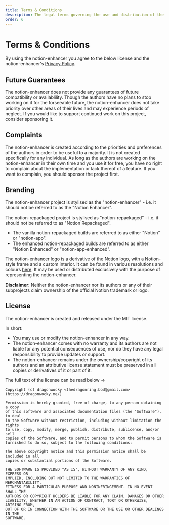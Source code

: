```yaml
---
title: Terms & Conditions
description: The legal terms governing the use and distribution of the notion-enhancer.
order: 6
---
```


# Terms & Conditions

By using the notion-enhancer you agree to the below license and
the notion-enhancer's [Privacy Policy](./privacy-policy.md).

## Future Guarantees

The notion-enhancer does not provide any guarantees of future
compatibility or availablility. Though the authors have no plans
to stop working on it for the forseeable future, the notion-enhancer
does not take priority over other areas of their lives and may
experience periods of neglect. If you would like to support
continued work on this project, consider sponsoring it.

## Complaints

The notion-enhancer is created according to the priorities and preferences
of the authors in order to be useful to a majority. It is not created specifically
for any individual. As long as the authors are working on the notion-enhancer in
their own time and you use it for free, you have no right to complain about the
implementation or lack thereof of a feature. If you want to complain, you should
sponsor the project first.

## Branding

The notion-enhancer project is stylised as the "notion-enhancer"
\- i.e. it should not be referred to as the "Notion Enhancer".

The notion-repackaged project is stylised as "notion-repackaged"
\- i.e. it should not be referred to as "Notion Repackaged".

- The vanilla notion-repackaged builds are referred to as either "Notion"
  or "notion-app".
- The enhanced notion-repackaged builds are referred to as either "Notion Enhanced"
  or "notion-app-enhanced".

The notion-enhancer logo is a derivative of the Notion logo,
with a Notion-style frame and a custom interior.
It can be found in various resolutions and colours
[here](https://github.com/notion-enhancer/media).
It may be used or distributed exclusively with the purpose
of representing the notion-enhancer.

**Disclaimer:** Neither the notion-enhancer nor its authors
or any of their subprojects claim ownership of the official Notion
trademark or logo.

## License

The notion-enhancer is created and released under the MIT license.

In short:

- You may use or modify the notion-enhancer in any way.
- The notion-enhancer comes with no warranty and its authors
  are not liable for any potential consequences of use, nor do
  they have any legal responsibility to provide updates or
  support.
- The notion-enhancer remains under the ownership/copyright of
  its authors and an attributive license statement must be
  preserved in all copies or derivatives of it or part of it.

The full text of the license can be read below →

```plaintext MIT License
Copyright (c) dragonwocky <thedragonring.bod@gmail.com> (https://dragonwocky.me/)

Permission is hereby granted, free of charge, to any person obtaining a copy
of this software and associated documentation files (the "Software"), to deal
in the Software without restriction, including without limitation the rights
to use, copy, modify, merge, publish, distribute, sublicense, and/or sell
copies of the Software, and to permit persons to whom the Software is
furnished to do so, subject to the following conditions:

The above copyright notice and this permission notice shall be included in all
copies or substantial portions of the Software.

THE SOFTWARE IS PROVIDED "AS IS", WITHOUT WARRANTY OF ANY KIND, EXPRESS OR
IMPLIED, INCLUDING BUT NOT LIMITED TO THE WARRANTIES OF MERCHANTABILITY,
FITNESS FOR A PARTICULAR PURPOSE AND NONINFRINGEMENT. IN NO EVENT SHALL THE
AUTHORS OR COPYRIGHT HOLDERS BE LIABLE FOR ANY CLAIM, DAMAGES OR OTHER
LIABILITY, WHETHER IN AN ACTION OF CONTRACT, TORT OR OTHERWISE, ARISING FROM,
OUT OF OR IN CONNECTION WITH THE SOFTWARE OR THE USE OR OTHER DEALINGS IN THE
SOFTWARE.
```
